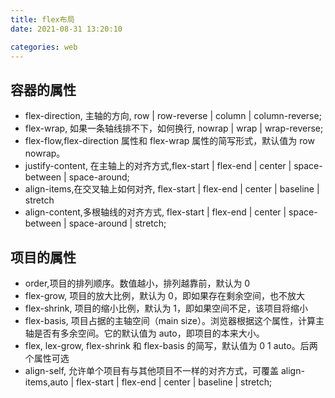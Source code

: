 ```yaml
---
title: flex布局
date: 2021-08-31 13:20:10

categories: web
---
```


## 容器的属性

- flex-direction, 主轴的方向, row | row-reverse | column | column-reverse;
- flex-wrap, 如果一条轴线排不下，如何换行, nowrap | wrap | wrap-reverse;
- flex-flow,flex-direction 属性和 flex-wrap 属性的简写形式，默认值为 row nowrap。
- justify-content, 在主轴上的对齐方式,flex-start | flex-end | center | space-between | space-around;
- align-items,在交叉轴上如何对齐, flex-start | flex-end | center | baseline | stretch
- align-content,多根轴线的对齐方式, flex-start | flex-end | center | space-between | space-around | stretch;

## 项目的属性

- order,项目的排列顺序。数值越小，排列越靠前，默认为 0
- flex-grow, 项目的放大比例，默认为 0，即如果存在剩余空间，也不放大
- flex-shrink, 项目的缩小比例，默认为 1，即如果空间不足，该项目将缩小
- flex-basis, 项目占据的主轴空间（main size）。浏览器根据这个属性，计算主轴是否有多余空间。它的默认值为 auto，即项目的本来大小。
- flex, lex-grow, flex-shrink 和 flex-basis 的简写，默认值为 0 1 auto。后两个属性可选
- align-self, 允许单个项目有与其他项目不一样的对齐方式，可覆盖 align-items,auto | flex-start | flex-end | center | baseline | stretch;
